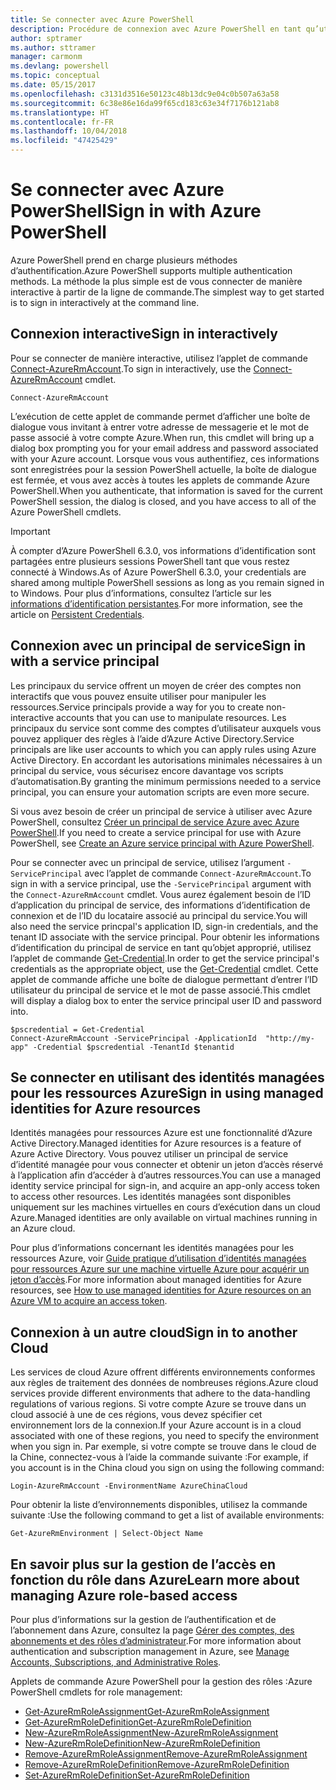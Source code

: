 ```yaml
---
title: Se connecter avec Azure PowerShell
description: Procédure de connexion avec Azure PowerShell en tant qu’utilisateur, en tant que principal de service, ou avec des identités managées pour les ressources Azure.
author: sptramer
ms.author: sttramer
manager: carmonm
ms.devlang: powershell
ms.topic: conceptual
ms.date: 05/15/2017
ms.openlocfilehash: c3131d3516e50123c48b13dc9e04c0b507a63a58
ms.sourcegitcommit: 6c38e86e16da99f65cd183c63e34f7176b121ab8
ms.translationtype: HT
ms.contentlocale: fr-FR
ms.lasthandoff: 10/04/2018
ms.locfileid: "47425429"
---
```

# <a name="sign-in-with-azure-powershell"></a><span data-ttu-id="08597-103">Se connecter avec Azure PowerShell</span><span class="sxs-lookup"><span data-stu-id="08597-103">Sign in with Azure PowerShell</span></span>

<span data-ttu-id="08597-104">Azure PowerShell prend en charge plusieurs méthodes d’authentification.</span><span class="sxs-lookup"><span data-stu-id="08597-104">Azure PowerShell supports multiple authentication methods.</span></span> <span data-ttu-id="08597-105">La méthode la plus simple est de vous connecter de manière interactive à partir de la ligne de commande.</span><span class="sxs-lookup"><span data-stu-id="08597-105">The simplest way to get started is to sign in interactively at the command line.</span></span>

## <a name="sign-in-interactively"></a><span data-ttu-id="08597-106">Connexion interactive</span><span class="sxs-lookup"><span data-stu-id="08597-106">Sign in interactively</span></span>

<span data-ttu-id="08597-107">Pour se connecter de manière interactive, utilisez l’applet de commande [Connect-AzureRmAccount](/powershell/module/azurerm.profile/connect-azurermaccount).</span><span class="sxs-lookup"><span data-stu-id="08597-107">To sign in interactively, use the [Connect-AzureRmAccount](/powershell/module/azurerm.profile/connect-azurermaccount) cmdlet.</span></span>

```azurepowershell
Connect-AzureRmAccount
```

<span data-ttu-id="08597-108">L’exécution de cette applet de commande permet d’afficher une boîte de dialogue vous invitant à entrer votre adresse de messagerie et le mot de passe associé à votre compte Azure.</span><span class="sxs-lookup"><span data-stu-id="08597-108">When run, this cmdlet will bring up a dialog box prompting you for your email address and password associated with your Azure account.</span></span> <span data-ttu-id="08597-109">Lorsque vous vous authentifiez, ces informations sont enregistrées pour la session PowerShell actuelle, la boîte de dialogue est fermée, et vous avez accès à toutes les applets de commande Azure PowerShell.</span><span class="sxs-lookup"><span data-stu-id="08597-109">When you authenticate, that information is saved for the current PowerShell session, the dialog is closed, and you have access to all of the Azure PowerShell cmdlets.</span></span>

> [!IMPORTANT]
> <span data-ttu-id="08597-110">À compter d’Azure PowerShell 6.3.0, vos informations d’identification sont partagées entre plusieurs sessions PowerShell tant que vous restez connecté à Windows.</span><span class="sxs-lookup"><span data-stu-id="08597-110">As of Azure PowerShell 6.3.0, your credentials are shared among multiple PowerShell sessions as long as you remain signed in to Windows.</span></span> <span data-ttu-id="08597-111">Pour plus d’informations, consultez l’article sur les [informations d’identification persistantes](context-persistence.md).</span><span class="sxs-lookup"><span data-stu-id="08597-111">For more information, see the article on [Persistent Credentials](context-persistence.md).</span></span>

## <a name="sign-in-with-a-service-principal"></a><span data-ttu-id="08597-112">Connexion avec un principal de service</span><span class="sxs-lookup"><span data-stu-id="08597-112">Sign in with a service principal</span></span>

<span data-ttu-id="08597-113">Les principaux du service offrent un moyen de créer des comptes non interactifs que vous pouvez ensuite utiliser pour manipuler les ressources.</span><span class="sxs-lookup"><span data-stu-id="08597-113">Service principals provide a way for you to create non-interactive accounts that you can use to manipulate resources.</span></span> <span data-ttu-id="08597-114">Les principaux du service sont comme des comptes d’utilisateur auxquels vous pouvez appliquer des règles à l’aide d’Azure Active Directory.</span><span class="sxs-lookup"><span data-stu-id="08597-114">Service principals are like user accounts to which you can apply rules using Azure Active Directory.</span></span> <span data-ttu-id="08597-115">En accordant les autorisations minimales nécessaires à un principal du service, vous sécurisez encore davantage vos scripts d’automatisation.</span><span class="sxs-lookup"><span data-stu-id="08597-115">By granting the minimum permissions needed to a service principal, you can ensure your automation scripts are even more secure.</span></span>

<span data-ttu-id="08597-116">Si vous avez besoin de créer un principal de service à utiliser avec Azure PowerShell, consultez [Créer un principal de service Azure avec Azure PowerShell](create-azure-service-principal-azureps.md).</span><span class="sxs-lookup"><span data-stu-id="08597-116">If you need to create a service principal for use with Azure PowerShell, see [Create an Azure service principal with Azure PowerShell](create-azure-service-principal-azureps.md).</span></span>

<span data-ttu-id="08597-117">Pour se connecter avec un principal de service, utilisez l’argument `-ServicePrincipal` avec l’applet de commande `Connect-AzureRmAccount`.</span><span class="sxs-lookup"><span data-stu-id="08597-117">To sign in with a service principal, use the `-ServicePrincipal` argument with the `Connect-AzureRmAccount` cmdlet.</span></span> <span data-ttu-id="08597-118">Vous aurez également besoin de l’ID d’application du principal de service, des informations d’identification de connexion et de l’ID du locataire associé au principal du service.</span><span class="sxs-lookup"><span data-stu-id="08597-118">You will also need the service princpal's application ID, sign-in credentials, and the tenant ID associate with the service principal.</span></span> <span data-ttu-id="08597-119">Pour obtenir les informations d’identification du principal de service en tant qu’objet approprié, utilisez l’applet de commande [Get-Credential](/powershell/module/microsoft.powershell.security/get-credential).</span><span class="sxs-lookup"><span data-stu-id="08597-119">In order to get the service principal's credentials as the appropriate object, use the [Get-Credential](/powershell/module/microsoft.powershell.security/get-credential) cmdlet.</span></span> <span data-ttu-id="08597-120">Cette applet de commande affiche une boîte de dialogue permettant d’entrer l’ID utilisateur du principal de service et le mot de passe associé.</span><span class="sxs-lookup"><span data-stu-id="08597-120">This cmdlet will display a dialog box to enter the service principal user ID and password into.</span></span>

```azurepowershell-interactive
$pscredential = Get-Credential
Connect-AzureRmAccount -ServicePrincipal -ApplicationId  "http://my-app" -Credential $pscredential -TenantId $tenantid
```

## <a name="sign-in-using-managed-identities-for-azure-resources"></a><span data-ttu-id="08597-121">Se connecter en utilisant des identités managées pour les ressources Azure</span><span class="sxs-lookup"><span data-stu-id="08597-121">Sign in using managed identities for Azure resources</span></span>

<span data-ttu-id="08597-122">Identités managées pour ressources Azure est une fonctionnalité d’Azure Active Directory.</span><span class="sxs-lookup"><span data-stu-id="08597-122">Managed identities for Azure resources is a feature of Azure Active Directory.</span></span> <span data-ttu-id="08597-123">Vous pouvez utiliser un principal de service d’identité managée pour vous connecter et obtenir un jeton d’accès réservé à l’application afin d’accéder à d’autres ressources.</span><span class="sxs-lookup"><span data-stu-id="08597-123">You can use a managed identity service principal for sign-in, and acquire an app-only access token to access other resources.</span></span> <span data-ttu-id="08597-124">Les identités managées sont disponibles uniquement sur les machines virtuelles en cours d’exécution dans un cloud Azure.</span><span class="sxs-lookup"><span data-stu-id="08597-124">Managed identities are only available on virtual machines running in an Azure cloud.</span></span>

<span data-ttu-id="08597-125">Pour plus d’informations concernant les identités managées pour les ressources Azure, voir [Guide pratique d’utilisation d’identités managées pour ressources Azure sur une machine virtuelle Azure pour acquérir un jeton d’accès](/azure/active-directory/managed-identities-azure-resources/how-to-use-vm-token).</span><span class="sxs-lookup"><span data-stu-id="08597-125">For more information about managed identities for Azure resources, see [How to use managed identities for Azure resources on an Azure VM to acquire an access token](/azure/active-directory/managed-identities-azure-resources/how-to-use-vm-token).</span></span>

## <a name="sign-in-to-another-cloud"></a><span data-ttu-id="08597-126">Connexion à un autre cloud</span><span class="sxs-lookup"><span data-stu-id="08597-126">Sign in to another Cloud</span></span>

<span data-ttu-id="08597-127">Les services de cloud Azure offrent différents environnements conformes aux règles de traitement des données de nombreuses régions.</span><span class="sxs-lookup"><span data-stu-id="08597-127">Azure cloud services provide different environments that adhere to the data-handling regulations of various regions.</span></span> <span data-ttu-id="08597-128">Si votre compte Azure se trouve dans un cloud associé à une de ces régions, vous devez spécifier cet environnement lors de la connexion.</span><span class="sxs-lookup"><span data-stu-id="08597-128">If your Azure account is in a cloud associated with one of these regions, you need to specify the environment when you sign in.</span></span> <span data-ttu-id="08597-129">Par exemple, si votre compte se trouve dans le cloud de la Chine, connectez-vous à l’aide la commande suivante :</span><span class="sxs-lookup"><span data-stu-id="08597-129">For example, if you account is in the China cloud you sign on using the following command:</span></span>

```azurepowershell-interactive
Login-AzureRmAccount -EnvironmentName AzureChinaCloud
```

<span data-ttu-id="08597-130">Pour obtenir la liste d’environnements disponibles, utilisez la commande suivante :</span><span class="sxs-lookup"><span data-stu-id="08597-130">Use the following command to get a list of available environments:</span></span>

```azurepowershell-interactive
Get-AzureRmEnvironment | Select-Object Name
```

## <a name="learn-more-about-managing-azure-role-based-access"></a><span data-ttu-id="08597-131">En savoir plus sur la gestion de l’accès en fonction du rôle dans Azure</span><span class="sxs-lookup"><span data-stu-id="08597-131">Learn more about managing Azure role-based access</span></span>

<span data-ttu-id="08597-132">Pour plus d’informations sur la gestion de l’authentification et de l’abonnement dans Azure, consultez la page [Gérer des comptes, des abonnements et des rôles d’administrateur](/azure/active-directory/role-based-access-control-configure).</span><span class="sxs-lookup"><span data-stu-id="08597-132">For more information about authentication and subscription management in Azure, see [Manage Accounts, Subscriptions, and Administrative Roles](/azure/active-directory/role-based-access-control-configure).</span></span>

<span data-ttu-id="08597-133">Applets de commande Azure PowerShell pour la gestion des rôles :</span><span class="sxs-lookup"><span data-stu-id="08597-133">Azure PowerShell cmdlets for role management:</span></span>

* [<span data-ttu-id="08597-134">Get-AzureRmRoleAssignment</span><span class="sxs-lookup"><span data-stu-id="08597-134">Get-AzureRmRoleAssignment</span></span>](/powershell/module/AzureRM.Resources/Get-AzureRmRoleAssignment)
* [<span data-ttu-id="08597-135">Get-AzureRmRoleDefinition</span><span class="sxs-lookup"><span data-stu-id="08597-135">Get-AzureRmRoleDefinition</span></span>](/powershell/module/AzureRM.Resources/Get-AzureRmRoleDefinition)
* [<span data-ttu-id="08597-136">New-AzureRmRoleAssignment</span><span class="sxs-lookup"><span data-stu-id="08597-136">New-AzureRmRoleAssignment</span></span>](/powershell/module/AzureRM.Resources/New-AzureRmRoleAssignment)
* [<span data-ttu-id="08597-137">New-AzureRmRoleDefinition</span><span class="sxs-lookup"><span data-stu-id="08597-137">New-AzureRmRoleDefinition</span></span>](/powershell/module/AzureRM.Resources/New-AzureRmRoleDefinition)
* [<span data-ttu-id="08597-138">Remove-AzureRmRoleAssignment</span><span class="sxs-lookup"><span data-stu-id="08597-138">Remove-AzureRmRoleAssignment</span></span>](/powershell/module/AzureRM.Resources/Remove-AzureRmRoleAssignment)
* [<span data-ttu-id="08597-139">Remove-AzureRmRoleDefinition</span><span class="sxs-lookup"><span data-stu-id="08597-139">Remove-AzureRmRoleDefinition</span></span>](/powershell/module/AzureRM.Resources/Remove-AzureRmRoleDefinition)
* [<span data-ttu-id="08597-140">Set-AzureRmRoleDefinition</span><span class="sxs-lookup"><span data-stu-id="08597-140">Set-AzureRmRoleDefinition</span></span>](/powershell/moduel/AzureRM.Resources/Set-AzureRmRoleDefinition)
